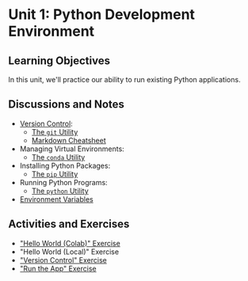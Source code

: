 # Unit 1: Python Development Environment

## Learning Objectives

In this unit, we'll practice our ability to run existing Python applications.

## Discussions and Notes

  + [Version Control](/notes/software/version-control.md):
    + [The `git` Utility](/notes/clis/git.md)
    + [Markdown Cheatsheet](https://guides.github.com/pdfs/markdown-cheatsheet-online.pdf)
  + Managing Virtual Environments:
    + [The `conda` Utility](/notes/clis/conda.md)
  + Installing Python Packages:
    + [The `pip` Utility](/notes/clis/pip.md)
  + Running Python Programs:
    + [The `python` Utility](/notes/clis/python.md)
  + [Environment Variables](/notes/environment-variables.md)

## Activities and Exercises

  + ["Hello World (Colab)" Exercise](/exercises/hello-world-colab/exercise.md)
  + "Hello World (Local)" Exercise
  + ["Version Control" Exercise](/exercises/version-control/README.md)
  + ["Run the App" Exercise](/exercises/run-the-app/README.md)
